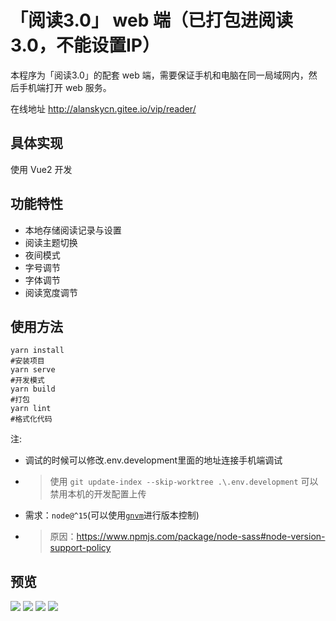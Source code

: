 # 「阅读3.0」 web 端（已打包进阅读3.0，不能设置IP）

本程序为「阅读3.0」的配套 web 端，需要保证手机和电脑在同一局域网内，然后手机端打开 web 服务。

在线地址 http://alanskycn.gitee.io/vip/reader/

## 具体实现

使用 Vue2 开发

## 功能特性

- 本地存储阅读记录与设置
- 阅读主题切换
- 夜间模式
- 字号调节
- 字体调节
- 阅读宽度调节

## 使用方法

```shell
yarn install
#安装项目
yarn serve
#开发模式
yarn build
#打包
yarn lint
#格式化代码
```
注:
 - 调试的时候可以修改.env.development里面的地址连接手机端调试
 - > 使用 `git update-index --skip-worktree .\.env.development` 可以禁用本机的开发配置上传
 - 需求：`node@^15`(可以使用[`gnvm`](https://github.com/Kenshin/gnvm)进行版本控制)
 - > 原因：https://www.npmjs.com/package/node-sass#node-version-support-policy

## 预览

![](imgs/1.jpg)
![](imgs/2.jpg)
![](imgs/3.jpg)
![](imgs/4.jpg)
